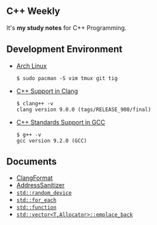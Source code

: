 ## C++ Weekly
It's **my study notes** for C++ Programming.

## Development Environment
- [Arch Linux](https://www.archlinux.org/)
  ```
  $ sudo pacman -S vim tmux git tig  
  ```
- [C++ Support in Clang](https://clang.llvm.org/cxx_status.html)
  ```
  $ clang++ -v
  clang version 9.0.0 (tags/RELEASE_900/final)
  ```
- [C++ Standards Support in GCC](https://gcc.gnu.org/projects/cxx-status.html)
  ```
  $ g++ -v
  gcc version 9.2.0 (GCC)
  ```

## Documents
- [ClangFormat](https://clang.llvm.org/docs/ClangFormat.html)
- [AddressSanitizer](https://clang.llvm.org/docs/AddressSanitizer.html)
- [`std::random_device`](https://en.cppreference.com/w/cpp/numeric/random/random_device)
- [`std::for_each`](https://en.cppreference.com/w/cpp/algorithm/for_each)
- [`std::function`](https://en.cppreference.com/w/cpp/utility/functional/function)
- [`std::vector<T,Allocator>::emplace_back`](https://en.cppreference.com/w/cpp/container/vector/emplace_back)
